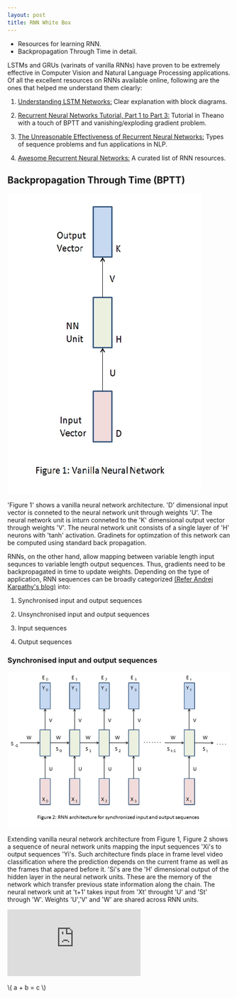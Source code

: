 ```yaml
---
layout: post
title: RNN White Box
---
```


* Resources for learning RNN.  
* Backpropagation Through Time in detail.

LSTMs and GRUs (varinats of vanilla RNNs) have proven to be extremely effective in Computer Vision and Natural Language Processing applications. Of all the excellent resources on RNNs available online, following are the ones that helped me understand them clearly:

1. [Understanding LSTM Networks:](http://colah.github.io/posts/2015-08-Understanding-LSTMs/) Clear explanation with block diagrams.

2. [Recurrent Neural Networks Tutorial, Part 1 to Part 3:](http://www.wildml.com/2015/09/recurrent-neural-networks-tutorial-part-1-introduction-to-rnns/) Tutorial in Theano with a touch of BPTT and vanishing/exploding gradient problem.

3. [The Unreasonable Effectiveness of Recurrent Neural Networks:](http://karpathy.github.io/2015/05/21/rnn-effectiveness/) Types of sequence problems and fun applications in NLP.

4. [Awesome Recurrent Neural Networks:](https://github.com/kjw0612/awesome-rnn) A curated list of RNN resources.

## Backpropagation Through Time (BPTT)

![](/images/VanillaNN.jpg  "Vanilla Neural Network")

'Figure 1' shows a vanilla neural network architecture. 'D' dimensional input vector is conneted to the neural network unit through weights 'U'. The neural network unit is inturn conneted to the 'K' dimensional output vector through weights 'V'. The neural network unit consists of a single layer of 'H' neurons with 'tanh' activation. Gradinets for optimzation of this network can be computed using standard back propagation.

RNNs, on the other hand, allow mapping between variable length input sequnces to variable length output sequences. Thus, gradients need to be backpropagated in time to update weights. Depending on the type of application, RNN sequences can be broadly categorized [(Refer Andrej Karpathy's blog)](http://karpathy.github.io/2015/05/21/rnn-effectiveness/) into:

1. Synchronised input and output sequences

2. Unsynchronised input and output sequences

3. Input sequences

4. Output sequences

### Synchronised input and output sequences

![](/images/RNNSyncIpOp.jpg  "RNN architecture for synchronized input and output sequences")

Extending vanilla neural network architecture from Figure 1, Figure 2 shows a sequence of neural network units mapping the input sequences 'Xi's to output sequences 'Yi's. Such architecture finds place in frame level video classification where the prediction depends on the current frame as well as the frames that appared before it. 'Si's are the 'H' dimensional output of the hidden layer in the neural network units. These are the memory of the network which transfer previous state information along the chain. The neural network unit at 't+1' takes input from 'Xt' throught 'U' and 'St' through 'W'. Weights 'U','V' and 'W' are shared across RNN units.


![equation](http://latex.codecogs.com/gif.latex?Concentration%3D%5Cfrac%7BTotalTemplate%7D%7BTotalVolume%7D)

\\( a + b = c \\)




